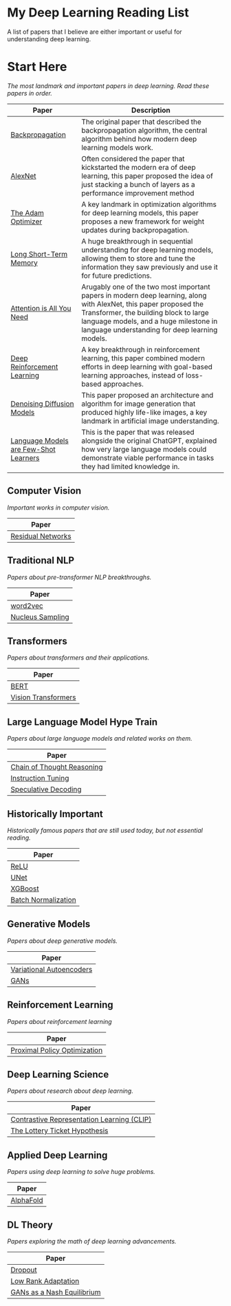 # My Deep Learning Reading List
A list of papers that I believe are either important or useful for understanding deep learning.

# Start Here
*The most landmark and important papers in deep learning. Read these papers in order.*

| Paper                                   | Description |
|----------------------------------------|---------------------------------------|
| [Backpropagation](https://yann.lecun.com/exdb/publis/pdf/lecun-89e.pdf) | The original paper that described the backpropagation algorithm, the central algorithm behind how modern deep learning models work. |
| [AlexNet](https://proceedings.neurips.cc/paper_files/paper/2012/file/c399862d3b9d6b76c8436e924a68c45b-Paper.pdf) | Often considered the paper that kickstarted the modern era of deep learning, this paper proposed the idea of just stacking a bunch of layers as a performance improvement method |
| [The Adam Optimizer](https://arxiv.org/pdf/1412.6980) | A key landmark in optimization algorithms for deep learning models, this paper proposes a new framework for weight updates during backpropagation. |
| [Long Short-Term Memory](https://www.bioinf.jku.at/publications/older/2604.pdf) | A huge breakthrough in sequential understanding for deep learning models, allowing them to store and tune the information they saw previously and use it for future predictions. |
| [Attention is All You Need](https://arxiv.org/pdf/1706.03762) | Arugably one of the two most important papers in modern deep learning, along with AlexNet, this paper proposed the Transformer, the building block to large language models, and a huge milestone in language understanding for deep learning models. |
| [Deep Reinforcement Learning](https://arxiv.org/pdf/1312.5602) | A key breakthrough in reinforcement learning, this paper combined modern efforts in deep learning with goal-based learning approaches, instead of loss-based approaches. |
| [Denoising Diffusion Models](https://arxiv.org/pdf/2006.11239) | This paper proposed an architecture and algorithm for image generation that produced highly life-like images, a key landmark in artificial image understanding. |
| [Language Models are Few-Shot Learners](https://arxiv.org/pdf/2005.14165) | This is the paper that was released alongside the original ChatGPT, explained how very large language models could demonstrate viable performance in tasks they had limited knowledge in. |

## Computer Vision
*Important works in computer vision.*

| Paper                                   |
|----------------------------------------|
| [Residual Networks](https://arxiv.org/pdf/1512.03385) |

## Traditional NLP
*Papers about pre-transformer NLP breakthroughs.*

| Paper                                   |
|----------------------------------------|
| [word2vec](https://arxiv.org/pdf/1301.3781) |
| [Nucleus Sampling](https://arxiv.org/pdf/1904.09751) |

## Transformers
*Papers about transformers and their applications.*

| Paper                                   |
|----------------------------------------|
| [BERT](https://arxiv.org/pdf/1810.04805) |
| [Vision Transformers](https://arxiv.org/pdf/2010.11929) |

## Large Language Model Hype Train
*Papers about large language models and related works on them.*

| Paper                                   |
|----------------------------------------|
| [Chain of Thought Reasoning](https://arxiv.org/pdf/2201.11903) |
| [Instruction Tuning](https://arxiv.org/pdf/2203.02155) |
| [Speculative Decoding](https://arxiv.org/pdf/2302.01318) |

## Historically Important
*Historically famous papers that are still used today, but not essential reading.*

| Paper                                   |
|----------------------------------------|
| [ReLU](https://proceedings.mlr.press/v15/glorot11a/glorot11a.pdf) |
| [UNet](https://arxiv.org/pdf/1505.04597) |
| [XGBoost](https://arxiv.org/pdf/1603.02754) |
| [Batch Normalization](https://arxiv.org/pdf/1502.03167) |

## Generative Models
*Papers about deep generative models.*

| Paper                                   |
|----------------------------------------|
| [Variational Autoencoders](https://arxiv.org/pdf/1312.6114) |
| [GANs](https://arxiv.org/pdf/1406.2661) |

## Reinforcement Learning
*Papers about reinforcement learning*

| Paper                                   |
|----------------------------------------|
| [Proximal Policy Optimization](https://arxiv.org/pdf/1707.06347) |

## Deep Learning Science
*Papers about research about deep learning.*

| Paper                                   |
|----------------------------------------|
| [Contrastive Representation Learning (CLIP)](https://arxiv.org/pdf/2203.02053) |
| [The Lottery Ticket Hypothesis](https://arxiv.org/pdf/1803.03635) |

## Applied Deep Learning
*Papers using deep learning to solve huge problems.*

| Paper                                   |
|----------------------------------------|
| [AlphaFold](https://www.nature.com/articles/s41586-021-03819-2) |

## DL Theory
*Papers exploring the math of deep learning advancements.*

| Paper                                   |
|----------------------------------------|
| [Dropout](https://papers.nips.cc/paper/2013/file/71f6278d140af599e06ad9bf1ba03cb0-Paper.pdf) |
| [Low Rank Adaptation](https://arxiv.org/pdf/2106.09685) |
| [GANs as a Nash Equilibrium](https://arxiv.org/pdf/1706.08500v6) |
